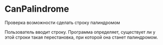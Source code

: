 # CanPalindrome
Проверка возможности сделать строку палиндромом

Пользователь вводит строку. 
Программа определяет, существует ли у этой строки такая перестановка, при которой она станет палиндромом.
